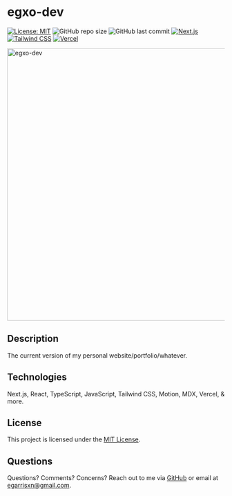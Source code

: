 # egxo-dev

[![License: MIT](https://img.shields.io/badge/License-MIT-yellow.svg)](https://opensource.org/licenses/MIT)
![GitHub repo size](https://img.shields.io/github/repo-size/egarrisxn/egxo-dev)
![GitHub last commit](https://img.shields.io/github/last-commit/egarrisxn/egxo-dev)
[![Next.js](https://img.shields.io/badge/Next.js-v15-black?logo=next.js)](https://nextjs.org)
[![Tailwind CSS](https://img.shields.io/badge/Tailwind%20CSS-v4-blue?logo=tailwindcss)](https://tailwindcss.com)
[![Vercel](https://img.shields.io/badge/Vercel-deployed-brightgreen?logo=vercel)](https://egxo.dev)

<img width="1200" height="630" alt="egxo-dev" src="https://github.com/user-attachments/assets/268a2182-ac9f-4d1b-b39f-e3b8446b3d10" />

## Description

The current version of my personal website/portfolio/whatever.

## Technologies

Next.js, React, TypeScript, JavaScript, Tailwind CSS, Motion, MDX, Vercel, & more.

## License

This project is licensed under the [MIT License](LICENSE).

## Questions

Questions? Comments? Concerns? Reach out to me via [GitHub](https://github.com/egarrisxn) or email at egarrisxn@gmail.com.
